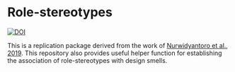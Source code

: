 # Role-stereotypes

[![DOI](https://zenodo.org/badge/345997873.svg)](https://zenodo.org/badge/latestdoi/345997873)

This is a replication package derived from the work of [Nurwidyantoro et al., 2019](https://dl.acm.org/doi/10.1145/3319008.3319016). This repository also provides useful helper function for establishing the association of role-stereotypes with design smells.
